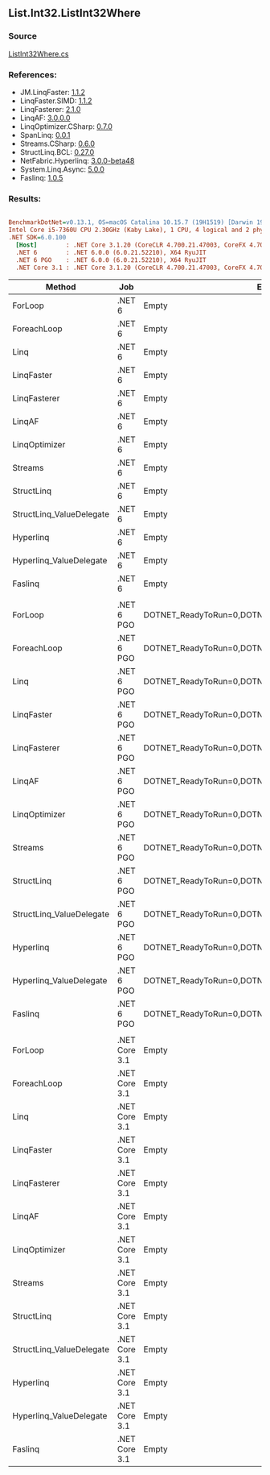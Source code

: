 ﻿## List.Int32.ListInt32Where

### Source
[ListInt32Where.cs](../LinqBenchmarks/List/Int32/ListInt32Where.cs)

### References:
- JM.LinqFaster: [1.1.2](https://www.nuget.org/packages/JM.LinqFaster/1.1.2)
- LinqFaster.SIMD: [1.1.2](https://www.nuget.org/packages/LinqFaster.SIMD/1.0.3)
- LinqFasterer: [2.1.0](https://www.nuget.org/packages/LinqFasterer/2.1.0)
- LinqAF: [3.0.0.0](https://www.nuget.org/packages/LinqAF/3.0.0.0)
- LinqOptimizer.CSharp: [0.7.0](https://www.nuget.org/packages/LinqOptimizer.CSharp/0.7.0)
- SpanLinq: [0.0.1](https://www.nuget.org/packages/SpanLinq/0.0.1)
- Streams.CSharp: [0.6.0](https://www.nuget.org/packages/Streams.CSharp/0.6.0)
- StructLinq.BCL: [0.27.0](https://www.nuget.org/packages/StructLinq/0.27.0)
- NetFabric.Hyperlinq: [3.0.0-beta48](https://www.nuget.org/packages/NetFabric.Hyperlinq/3.0.0-beta48)
- System.Linq.Async: [5.0.0](https://www.nuget.org/packages/System.Linq.Async/5.0.0)
- Faslinq: [1.0.5](https://www.nuget.org/packages/Faslinq/1.0.5)

### Results:
``` ini

BenchmarkDotNet=v0.13.1, OS=macOS Catalina 10.15.7 (19H1519) [Darwin 19.6.0]
Intel Core i5-7360U CPU 2.30GHz (Kaby Lake), 1 CPU, 4 logical and 2 physical cores
.NET SDK=6.0.100
  [Host]        : .NET Core 3.1.20 (CoreCLR 4.700.21.47003, CoreFX 4.700.21.47101), X64 RyuJIT
  .NET 6        : .NET 6.0.0 (6.0.21.52210), X64 RyuJIT
  .NET 6 PGO    : .NET 6.0.0 (6.0.21.52210), X64 RyuJIT
  .NET Core 3.1 : .NET Core 3.1.20 (CoreCLR 4.700.21.47003, CoreFX 4.700.21.47101), X64 RyuJIT


```
|                   Method |           Job |                                                EnvironmentVariables |       Runtime | Count |        Mean |     Error |    StdDev |         Ratio | RatioSD |  Gen 0 | Allocated |
|------------------------- |-------------- |-------------------------------------------------------------------- |-------------- |------ |------------:|----------:|----------:|--------------:|--------:|-------:|----------:|
|                  ForLoop |        .NET 6 |                                                               Empty |      .NET 6.0 |   100 |    92.88 ns |  0.071 ns |  0.063 ns |      baseline |         |      - |         - |
|              ForeachLoop |        .NET 6 |                                                               Empty |      .NET 6.0 |   100 |   168.50 ns |  0.233 ns |  0.182 ns |  1.81x slower |   0.00x |      - |         - |
|                     Linq |        .NET 6 |                                                               Empty |      .NET 6.0 |   100 |   685.53 ns |  2.867 ns |  2.682 ns |  7.38x slower |   0.03x | 0.0343 |      72 B |
|               LinqFaster |        .NET 6 |                                                               Empty |      .NET 6.0 |   100 |   490.25 ns |  0.426 ns |  0.378 ns |  5.28x slower |   0.00x | 0.3090 |     648 B |
|             LinqFasterer |        .NET 6 |                                                               Empty |      .NET 6.0 |   100 |   644.95 ns |  1.538 ns |  1.201 ns |  6.94x slower |   0.01x | 0.3328 |     696 B |
|                   LinqAF |        .NET 6 |                                                               Empty |      .NET 6.0 |   100 |   941.91 ns |  2.114 ns |  1.874 ns | 10.14x slower |   0.02x |      - |         - |
|            LinqOptimizer |        .NET 6 |                                                               Empty |      .NET 6.0 |   100 | 2,633.40 ns | 24.940 ns | 23.329 ns | 28.36x slower |   0.26x | 4.1656 |   8,722 B |
|                  Streams |        .NET 6 |                                                               Empty |      .NET 6.0 |   100 | 1,771.97 ns | 12.496 ns | 11.689 ns | 19.07x slower |   0.12x | 0.2899 |     608 B |
|               StructLinq |        .NET 6 |                                                               Empty |      .NET 6.0 |   100 |   310.06 ns |  6.240 ns |  6.408 ns |  3.34x slower |   0.06x | 0.0153 |      32 B |
| StructLinq_ValueDelegate |        .NET 6 |                                                               Empty |      .NET 6.0 |   100 |   180.32 ns |  0.159 ns |  0.133 ns |  1.94x slower |   0.00x |      - |         - |
|                Hyperlinq |        .NET 6 |                                                               Empty |      .NET 6.0 |   100 |   307.00 ns |  5.354 ns |  5.008 ns |  3.30x slower |   0.05x |      - |         - |
|  Hyperlinq_ValueDelegate |        .NET 6 |                                                               Empty |      .NET 6.0 |   100 |   222.53 ns |  0.228 ns |  0.190 ns |  2.40x slower |   0.00x |      - |         - |
|                  Faslinq |        .NET 6 |                                                               Empty |      .NET 6.0 |   100 |   504.60 ns |  1.056 ns |  0.824 ns |  5.43x slower |   0.01x | 0.3090 |     648 B |
|                          |               |                                                                     |               |       |             |           |           |               |         |        |           |
|                  ForLoop |    .NET 6 PGO | DOTNET_ReadyToRun=0,DOTNET_TC_QuickJitForLoops=1,DOTNET_TieredPGO=1 |      .NET 6.0 |   100 |    79.03 ns |  0.401 ns |  0.375 ns |      baseline |         |      - |         - |
|              ForeachLoop |    .NET 6 PGO | DOTNET_ReadyToRun=0,DOTNET_TC_QuickJitForLoops=1,DOTNET_TieredPGO=1 |      .NET 6.0 |   100 |   124.92 ns |  0.176 ns |  0.156 ns |  1.58x slower |   0.01x |      - |         - |
|                     Linq |    .NET 6 PGO | DOTNET_ReadyToRun=0,DOTNET_TC_QuickJitForLoops=1,DOTNET_TieredPGO=1 |      .NET 6.0 |   100 |   643.59 ns |  8.241 ns |  7.709 ns |  8.14x slower |   0.09x | 0.0343 |      72 B |
|               LinqFaster |    .NET 6 PGO | DOTNET_ReadyToRun=0,DOTNET_TC_QuickJitForLoops=1,DOTNET_TieredPGO=1 |      .NET 6.0 |   100 |   442.18 ns |  0.948 ns |  0.887 ns |  5.60x slower |   0.03x | 0.3095 |     648 B |
|             LinqFasterer |    .NET 6 PGO | DOTNET_ReadyToRun=0,DOTNET_TC_QuickJitForLoops=1,DOTNET_TieredPGO=1 |      .NET 6.0 |   100 |   441.30 ns |  1.580 ns |  1.319 ns |  5.58x slower |   0.03x | 0.3328 |     696 B |
|                   LinqAF |    .NET 6 PGO | DOTNET_ReadyToRun=0,DOTNET_TC_QuickJitForLoops=1,DOTNET_TieredPGO=1 |      .NET 6.0 |   100 |   467.83 ns |  7.863 ns |  7.355 ns |  5.92x slower |   0.09x |      - |         - |
|            LinqOptimizer |    .NET 6 PGO | DOTNET_ReadyToRun=0,DOTNET_TC_QuickJitForLoops=1,DOTNET_TieredPGO=1 |      .NET 6.0 |   100 | 2,545.73 ns |  8.025 ns |  7.114 ns | 32.20x slower |   0.20x | 4.1656 |   8,722 B |
|                  Streams |    .NET 6 PGO | DOTNET_ReadyToRun=0,DOTNET_TC_QuickJitForLoops=1,DOTNET_TieredPGO=1 |      .NET 6.0 |   100 | 1,197.44 ns |  1.964 ns |  1.837 ns | 15.15x slower |   0.08x | 0.2899 |     608 B |
|               StructLinq |    .NET 6 PGO | DOTNET_ReadyToRun=0,DOTNET_TC_QuickJitForLoops=1,DOTNET_TieredPGO=1 |      .NET 6.0 |   100 |   289.74 ns |  5.781 ns |  7.517 ns |  3.67x slower |   0.11x | 0.0153 |      32 B |
| StructLinq_ValueDelegate |    .NET 6 PGO | DOTNET_ReadyToRun=0,DOTNET_TC_QuickJitForLoops=1,DOTNET_TieredPGO=1 |      .NET 6.0 |   100 |   182.09 ns |  0.139 ns |  0.116 ns |  2.30x slower |   0.01x |      - |         - |
|                Hyperlinq |    .NET 6 PGO | DOTNET_ReadyToRun=0,DOTNET_TC_QuickJitForLoops=1,DOTNET_TieredPGO=1 |      .NET 6.0 |   100 |   320.67 ns |  6.389 ns |  8.746 ns |  4.04x slower |   0.12x |      - |         - |
|  Hyperlinq_ValueDelegate |    .NET 6 PGO | DOTNET_ReadyToRun=0,DOTNET_TC_QuickJitForLoops=1,DOTNET_TieredPGO=1 |      .NET 6.0 |   100 |   219.91 ns |  0.526 ns |  0.467 ns |  2.78x slower |   0.01x |      - |         - |
|                  Faslinq |    .NET 6 PGO | DOTNET_ReadyToRun=0,DOTNET_TC_QuickJitForLoops=1,DOTNET_TieredPGO=1 |      .NET 6.0 |   100 |   482.34 ns |  1.061 ns |  0.886 ns |  6.10x slower |   0.03x | 0.3090 |     648 B |
|                          |               |                                                                     |               |       |             |           |           |               |         |        |           |
|                  ForLoop | .NET Core 3.1 |                                                               Empty | .NET Core 3.1 |   100 |   105.11 ns |  0.082 ns |  0.073 ns |      baseline |         |      - |         - |
|              ForeachLoop | .NET Core 3.1 |                                                               Empty | .NET Core 3.1 |   100 |   295.49 ns |  0.168 ns |  0.140 ns |  2.81x slower |   0.00x |      - |         - |
|                     Linq | .NET Core 3.1 |                                                               Empty | .NET Core 3.1 |   100 |   913.53 ns |  4.681 ns |  4.379 ns |  8.69x slower |   0.04x | 0.0343 |      72 B |
|               LinqFaster | .NET Core 3.1 |                                                               Empty | .NET Core 3.1 |   100 |   570.09 ns |  0.884 ns |  0.690 ns |  5.42x slower |   0.01x | 0.3090 |     648 B |
|             LinqFasterer | .NET Core 3.1 |                                                               Empty | .NET Core 3.1 |   100 |   624.43 ns |  1.411 ns |  1.320 ns |  5.94x slower |   0.01x | 0.3328 |     696 B |
|                   LinqAF | .NET Core 3.1 |                                                               Empty | .NET Core 3.1 |   100 |   990.28 ns |  2.529 ns |  2.366 ns |  9.42x slower |   0.02x |      - |         - |
|            LinqOptimizer | .NET Core 3.1 |                                                               Empty | .NET Core 3.1 |   100 | 2,733.46 ns | 16.587 ns | 13.851 ns | 26.01x slower |   0.14x | 4.1809 |   8,752 B |
|                  Streams | .NET Core 3.1 |                                                               Empty | .NET Core 3.1 |   100 | 1,908.04 ns | 12.468 ns | 11.663 ns | 18.15x slower |   0.11x | 0.2899 |     608 B |
|               StructLinq | .NET Core 3.1 |                                                               Empty | .NET Core 3.1 |   100 |   497.99 ns |  5.843 ns |  5.180 ns |  4.74x slower |   0.05x | 0.0153 |      32 B |
| StructLinq_ValueDelegate | .NET Core 3.1 |                                                               Empty | .NET Core 3.1 |   100 |   187.40 ns |  0.094 ns |  0.078 ns |  1.78x slower |   0.00x |      - |         - |
|                Hyperlinq | .NET Core 3.1 |                                                               Empty | .NET Core 3.1 |   100 |   389.30 ns |  5.732 ns |  5.081 ns |  3.70x slower |   0.05x |      - |         - |
|  Hyperlinq_ValueDelegate | .NET Core 3.1 |                                                               Empty | .NET Core 3.1 |   100 |   230.68 ns |  0.292 ns |  0.273 ns |  2.19x slower |   0.00x |      - |         - |
|                  Faslinq | .NET Core 3.1 |                                                               Empty | .NET Core 3.1 |   100 |   599.59 ns |  1.184 ns |  1.050 ns |  5.70x slower |   0.01x | 0.3090 |     648 B |
